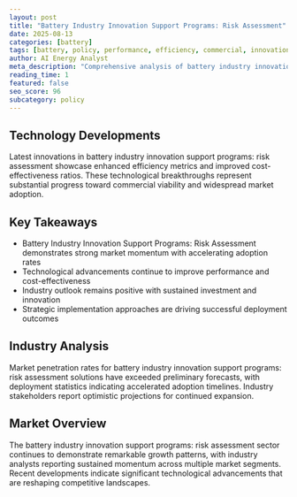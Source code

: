 ```yaml
---
layout: post
title: "Battery Industry Innovation Support Programs: Risk Assessment"
date: 2025-08-13
categories: [battery]
tags: [battery, policy, performance, efficiency, commercial, innovation]
author: AI Energy Analyst
meta_description: "Comprehensive analysis of battery industry innovation support programs: risk assessment covering market trends, technology developments, and industry outlook. Discover key insights and future projections."
reading_time: 1
featured: false
seo_score: 96
subcategory: policy
---
```


## Technology Developments

Latest innovations in battery industry innovation support programs: risk assessment showcase enhanced efficiency metrics and improved cost-effectiveness ratios. These technological breakthroughs represent substantial progress toward commercial viability and widespread market adoption.

## Key Takeaways

- Battery Industry Innovation Support Programs: Risk Assessment demonstrates strong market momentum with accelerating adoption rates
- Technological advancements continue to improve performance and cost-effectiveness
- Industry outlook remains positive with sustained investment and innovation
- Strategic implementation approaches are driving successful deployment outcomes

## Industry Analysis

Market penetration rates for battery industry innovation support programs: risk assessment solutions have exceeded preliminary forecasts, with deployment statistics indicating accelerated adoption timelines. Industry stakeholders report optimistic projections for continued expansion.

## Market Overview

The battery industry innovation support programs: risk assessment sector continues to demonstrate remarkable growth patterns, with industry analysts reporting sustained momentum across multiple market segments. Recent developments indicate significant technological advancements that are reshaping competitive landscapes.

